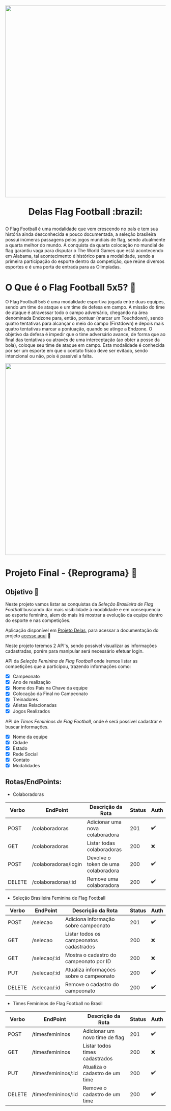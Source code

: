 <h1 align="center">
<img src="https://user-images.githubusercontent.com/82970341/178192797-8f9be18c-8328-4bc7-800e-536daa78af10.jpg" width="600px"/>
<p align="center"><b>Delas Flag Football </b>:brazil:<p> 
</h1>

O Flag Football é uma modalidade que vem crescendo no país e tem sua história ainda desconhecida e pouco documentada, a seleção brasileira possui inúmeras passagens pelos jogos mundiais de flag, sendo atualmente a quarta melhor do mundo. A conquista da quarta colocação no mundial de flag garantiu vaga para disputar o The World Games que está acontecendo em Alabama, tal acontecimento é histórico para a modalidade, sendo a primeira participação do esporte dentro da competição, que reúne diversos esportes e é uma porta de entrada para as Olimpíadas.

# O Que é o Flag Football 5x5? :football:

O Flag Football 5x5 é uma modalidade esportiva jogada entre duas equipes, sendo um time de ataque e um time de defesa em campo. A missão do time de ataque é atravessar todo o campo adversário, chegando na área denominada Endzone para, então, pontuar (marcar um Touchdown), sendo quatro tentativas para alcançar o meio do campo (Firstdown) e depois mais quatro tentativas marcar a pontuação, quando se atinge a Endzone. O objetivo da defesa é impedir que o time adversário avance, de forma que ao final das tentativas ou através de uma interceptação (ao obter a posse da bola), coloque seu time de ataque em campo. Esta modalidade é conhecida por ser um esporte em que o contato físico deve ser evitado, sendo intencional ou não, pois é passível a falta.

<div align="center">
<img src="https://user-images.githubusercontent.com/82970341/179326705-41d9de75-221a-4a95-adb7-b88e9095897b.gif" width="600px">
</div>

# <b> Projeto Final - {Reprograma} </b> :purple_heart:

## Objetivo :football:

Neste projeto vamos listar as conquistas da *Seleção Brasileira de Flag Football* buscando dar mais visibilidade à modalidade e em consequencia ao esporte feminino, alem do mais irá mostrar a evolução da equipe dentro do esporte e nas competições.

Aplicação disponível em [Projeto Delas](https://projeto-delas-flag-feminino-br.herokuapp.com/), para acessar a documentação do projeto [acesse aqui](https://projeto-delas-flag-feminino-br.herokuapp.com/documentacao/) :football:

Neste projeto teremos 2 API's, sendo possível visualizar as informações cadastradas, porém para manipular será necessário efetuar login.

API da *Seleção Feminina de Flag Football* onde iremos listar as competições que a participou, trazendo informações como:
 
- [x] Campeonato
- [x] Ano de realização
- [x] Nome dos País na Chave da equipe
- [x] Colocação da Final no Campeonato
- [x] Treinadores
- [x] Atletas Relacionadas
- [x] Jogos Realizados 

API de *Times Femininos de Flag Football*, onde é será possivel cadastrar e buscar informações.

- [x] Nome da equipe
- [x] Cidade
- [x] Estado
- [x] Rede Social
- [x] Contato
- [x] Modalidades

## Rotas/EndPoints:

- Colaboradoras

| Verbo  |   EndPoint     |        Descrição da Rota                   | Status | Auth |
| ------ | -------------- | -------------------------------------------| ------ |----- |
| POST   | /colaboradoras | Adicionar uma nova colaboradora            |   201  |  ✔️  |
| GET    | /colaboradoras | Listar todas colaboradoras                 |   200  |  ❌  |
| POST   | /colaboradoras/login | Devolve o token de uma colaboradora  |   200  |  ✔️  |
| DELETE | /colaboradoras/:id | Remove uma colaboradora                |   200  |  ✔️  |

- Seleção Brasileira Feminina de Flag Football

| Verbo  |   EndPoint   |         Descrição da Rota               | Status | Auth |
| ------ | ------------ | ----------------------------------------| ------ |----- |
| POST   |   /selecao   | Adiciona informação sobre campeonato    |   201  |  ✔️  |
| GET    |   /selecao   | Listar todos os campeonatos cadastrados |   200  |  ❌  |
| GET    | /selecao/:id | Mostra o cadastro do campeonato por ID  |   200  |  ❌  |
| PUT    | /selecao/:id | Atualiza informações sobre o campeonato |   200  |  ✔️  |
| DELETE | /selecao/:id | Remove o cadastro do campeonato         |   200  |  ✔️  |

- Times Femininos de Flag Football no Brasil

| Verbo  |   EndPoint      | Descrição da Rota                      | Status | Auth |
| ------ | --------------- | ---------------------------------------| ------ |----- |
| POST   | /timesfemininos | Adicionar um novo time de flag         |   201  |  ✔️  |
| GET    | /timesfemininos | Listar todos times cadastrados         |   200  |  ❌  |
| PUT    | /timesfemininos/:id | Atualiza o cadastro de um time     |   200  |  ✔️  |
| DELETE | /timesfemininos/:id | Remove o cadastro de um time       |   200  |  ✔️  |
